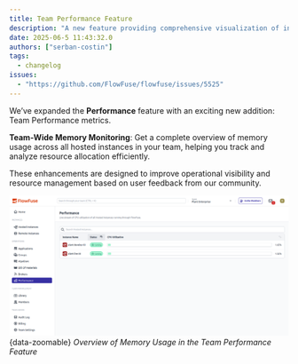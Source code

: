 ```yaml
---
title: Team Performance Feature
description: "A new feature providing comprehensive visualization of instance memory usage"
date: 2025-06-5 11:43:32.0  
authors: ["serban-costin"]
tags:
  - changelog
issues:
  - "https://github.com/FlowFuse/flowfuse/issues/5525"
---
```


We’ve expanded the **Performance** feature with an exciting new addition: Team Performance metrics.

**Team-Wide Memory Monitoring**: Get a complete overview of memory usage across all hosted instances in your team,
  helping you track and analyze resource allocation efficiently.

These enhancements are designed to improve operational visibility and resource management based on user feedback from
our community.

![Illustration of the New Feature](./images/team-performance.png){data-zoomable}
_Overview of Memory Usage in the Team Performance Feature_
